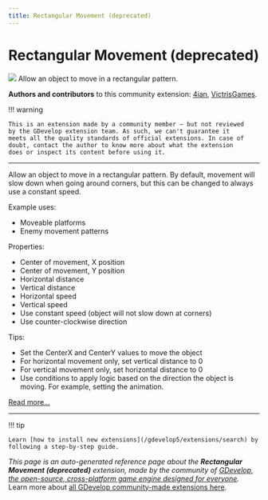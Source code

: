 ```yaml
---
title: Rectangular Movement (deprecated)
---
```

# Rectangular Movement (deprecated)

![](https://resources.gdevelop-app.com/assets/Icons/shape-rectangle-plus.svg)
Allow an object to move in a rectangular pattern.

**Authors and contributors** to this community extension: [4ian](https://gd.games/4ian), [VictrisGames](https://gd.games/VictrisGames).

!!! warning
    
        
    This is an extension made by a community member — but not reviewed
    by the GDevelop extension team. As such, we can't guarantee it
    meets all the quality standards of official extensions. In case of
    doubt, contact the author to know more about what the extension
    does or inspect its content before using it.
    

---

Allow an object to move in a rectangular pattern.
By default, movement will slow down when going around corners, but this can be changed to always use a constant speed.

Example uses:

- Moveable platforms
- Enemy movement patterns

Properties:

- Center of movement, X position
- Center of movement, Y position
- Horizontal distance
- Vertical distance
- Horizontal speed
- Vertical speed
- Use constant speed (object will not slow down at corners)
- Use counter-clockwise direction

Tips:

- Set the CenterX and CenterY values to move the object
- For horizontal movement only, set vertical distance to 0
- For vertical movement only, set horizontal distance to 0
- Use conditions to apply logic based on the direction the object is moving.  For example, setting the animation.

[Read more...](https://victrisgames.itch.io/extension-rectangular-movement)

---

!!! tip

    Learn [how to install new extensions](/gdevelop5/extensions/search) by following a step-by-step guide.

*This page is an auto-generated reference page about the **Rectangular Movement (deprecated)** extension, made by the community of [GDevelop, the open-source, cross-platform game engine designed for everyone](https://gdevelop.io/).* Learn more about [all GDevelop community-made extensions here](/gdevelop5/extensions).
